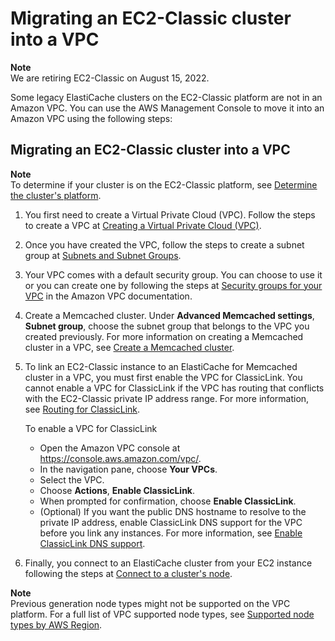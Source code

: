 # Migrating an EC2\-Classic cluster into a VPC<a name="Migrating-ec2-classic_to_VPC"></a>

**Note**  
We are retiring EC2\-Classic on August 15, 2022\.

Some legacy ElastiCache clusters on the EC2\-Classic platform are not in an Amazon VPC\. You can use the AWS Management Console to move it into an Amazon VPC using the following steps:

## Migrating an EC2\-Classic cluster into a VPC<a name="Moving_to_VPC"></a>

**Note**  
To determine if your cluster is on the EC2\-Classic platform, see [Determine the cluster's platform](accessing-elasticache.md#authorize-access-vpc-or-classic)\.

1. You first need to create a Virtual Private Cloud \(VPC\)\. Follow the steps to create a VPC at [Creating a Virtual Private Cloud \(VPC\)](https://docs.aws.amazon.com/AmazonElastiCache/latest/red-ug/VPCs.CreatingVPC.html)\.

1. Once you have created the VPC, follow the steps to create a subnet group at [Subnets and Subnet Groups](https://docs.aws.amazon.com/AmazonElastiCache/latest/red-ug/SubnetGroups.html)\.

1. Your VPC comes with a default security group\. You can choose to use it or you can create one by following the steps at [Security groups for your VPC](https://docs.aws.amazon.com/vpc/latest/userguide/VPC_SecurityGroups.html) in the Amazon VPC documentation\.

1. Create a Memcached cluster\. Under **Advanced Memcached settings**, **Subnet group**, choose the subnet group that belongs to the VPC you created previously\. For more information on creating a Memcached cluster in a VPC, see [Create a Memcached cluster](https://docs.aws.amazon.com/AmazonElastiCache/latest/mem-ug/GettingStarted.CreateCluster.html)\.

1. To link an EC2\-Classic instance to an ElastiCache for Memcached cluster in a VPC, you must first enable the VPC for ClassicLink\. You cannot enable a VPC for ClassicLink if the VPC has routing that conflicts with the EC2\-Classic private IP address range\. For more information, see [Routing for ClassicLink](https://docs.aws.amazon.com/AWSEC2/latest/UserGuide/vpc-classiclink.html#classiclink-routing)\.

    To enable a VPC for ClassicLink
   + Open the Amazon VPC console at [https://console\.aws\.amazon\.com/vpc/](https://console.aws.amazon.com/vpc/)\.
   + In the navigation pane, choose **Your VPCs**\.
   + Select the VPC\. 
   + Choose **Actions**, **Enable ClassicLink**\. 
   + When prompted for confirmation, choose **Enable ClassicLink**\. 
   + \(Optional\) If you want the public DNS hostname to resolve to the private IP address, enable ClassicLink DNS support for the VPC before you link any instances\. For more information, see [Enable ClassicLink DNS support](https://docs.aws.amazon.com/AWSEC2/latest/UserGuide/vpc-classiclink.html#classiclink-enable-dns-support)\.

1. Finally, you connect to an ElastiCache cluster from your EC2 instance following the steps at [Connect to a cluster's node](https://docs.aws.amazon.com/AmazonElastiCache/latest/mem-ug/GettingStarted.ConnectToCacheNode.html)\.

**Note**  
Previous generation node types might not be supported on the VPC platform\. For a full list of VPC supported node types, see [Supported node types by AWS Region](CacheNodes.SupportedTypes.md#CacheNodes.SupportedTypesByRegion)\.